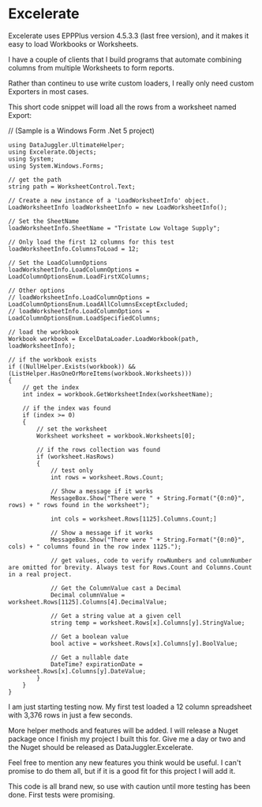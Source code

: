 # Excelerate
Excelerate uses EPPPlus version 4.5.3.3 (last free version), and it makes it easy to load Workbooks or Worksheets.

I have a couple of clients that I build programs that automate combining columns from multiple Worksheets to form reports.

Rather than contineu to use write custom loaders, I really only need custom Exporters in most cases.

This short code snippet will load all the rows from a worksheet named Export:

// (Sample is a Windows Form .Net 5 project)

    using DataJuggler.UltimateHelper;
    using Excelerate.Objects;
    using System;
    using System.Windows.Forms;

    // get the path
    string path = WorksheetControl.Text;

    // Create a new instance of a 'LoadWorksheetInfo' object.
    LoadWorksheetInfo loadWorksheetInfo = new LoadWorksheetInfo();

    // Set the SheetName
    loadWorksheetInfo.SheetName = "Tristate Low Voltage Supply";

    // Only load the first 12 columns for this test
    loadWorksheetInfo.ColumnsToLoad = 12;

    // Set the LoadColumnOptions
    loadWorksheetInfo.LoadColumnOptions = LoadColumnOptionsEnum.LoadFirstXColumns;
    
    // Other options
    // loadWorksheetInfo.LoadColumnOptions = LoadColumnOptionsEnum.LoadAllColumnsExceptExcluded;
    // loadWorksheetInfo.LoadColumnOptions = LoadColumnOptionsEnum.LoadSpecifiedColumns;

    // load the workbook
    Workbook workbook = ExcelDataLoader.LoadWorkbook(path, loadWorksheetInfo);

    // if the workbook exists
    if ((NullHelper.Exists(workbook)) && (ListHelper.HasOneOrMoreItems(workbook.Worksheets)))
    {
        // get the index
        int index = workbook.GetWorksheetIndex(worksheetName);

        // if the index was found
        if (index >= 0)
        {
            // set the worksheet
            Worksheet worksheet = workbook.Worksheets[0];

            // if the rows collection was found
            if (worksheet.HasRows)
            {
                // test only
                int rows = worksheet.Rows.Count;
 
                // Show a message if it works
                MessageBox.Show("There were " + String.Format("{0:n0}",  rows) + " rows found in the worksheet");

                int cols = worksheet.Rows[1125].Columns.Count;]
    
                // Show a message if it works
                MessageBox.Show("There were " + String.Format("{0:n0}",  cols) + " columns found in the row index 1125.");
                
                // get values, code to verify rowNumbers and columnNumber are omitted for brevity. Always test for Rows.Count and Columns.Count in a real project.
                
                // Get the ColumnValue cast a Decimal
                Decimal columnValue = worksheet.Rows[1125].Columns[4].DecimalValue;
                
                // Get a string value at a given cell
                string temp = worksheet.Rows[x].Columns[y].StringValue;
                
                // Get a boolean value                
                bool active = worksheet.Rows[x].Columns[y].BoolValue;
                
                // Get a nullable date
                DateTime? expirationDate = worksheet.Rows[x].Columns[y].DateValue;
            }
        }
    }
    
I am just starting testing now. My first test loaded a 12 column spreadsheet with 3,376 rows in just a few seconds.

More helper methods and features will be added. I will release a Nuget package once I finish my project I built this for.
Give me a day or two and the Nuget should be released as DataJuggler.Excelerate.

Feel free to mention any new features you think would be useful. I can't promise to do them all, but if it is a good fit for this project I will add it.

This code is all brand new, so use with caution until more testing has been done. First tests were promising.


